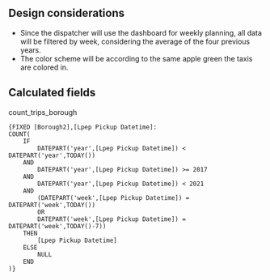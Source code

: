 ## Design considerations
- Since the dispatcher will use the dashboard for weekly planning, all data will be filtered by week, considering the average of the four previous years. 
- The color scheme will be according to the same apple green the taxis are colored in.

## Calculated fields
count_trips_borough
```
{FIXED [Borough2],[Lpep Pickup Datetime]:
COUNT(
    IF 
        DATEPART('year',[Lpep Pickup Datetime]) < DATEPART('year',TODAY())
    AND
        DATEPART('year',[Lpep Pickup Datetime]) >= 2017
    AND
        DATEPART('year',[Lpep Pickup Datetime]) < 2021
    AND
        (DATEPART('week',[Lpep Pickup Datetime]) = DATEPART('week',TODAY())
        OR
        DATEPART('week',[Lpep Pickup Datetime]) = DATEPART('week',TODAY()-7))
    THEN
        [Lpep Pickup Datetime]
    ELSE
        NULL
    END
)}
```
